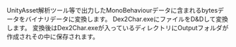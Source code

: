 UnityAsset解析ツール等で出力したMonoBehaviourデータに含まれるbytesデータをバイナリデータに変換します。
Dex2Char.exeにファイルをD&Dして変換します。
変換後はDex2Char.exeが入っているディレクトリにOutputフォルダが作成されその中に保存されます。

